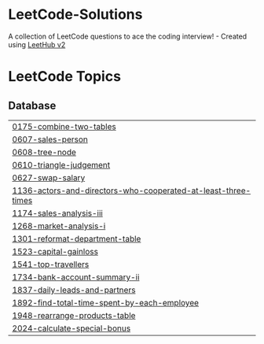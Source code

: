# LeetCode-Solutions
A collection of LeetCode questions to ace the coding interview! - Created using [LeetHub v2](https://github.com/arunbhardwaj/LeetHub-2.0)

<!---LeetCode Topics Start-->
# LeetCode Topics
## Database
|  |
| ------- |
| [0175-combine-two-tables](https://github.com/AnimeshGarg1503/LeetCode-Solutions/tree/master/0175-combine-two-tables) |
| [0607-sales-person](https://github.com/AnimeshGarg1503/LeetCode-Solutions/tree/master/0607-sales-person) |
| [0608-tree-node](https://github.com/AnimeshGarg1503/LeetCode-Solutions/tree/master/0608-tree-node) |
| [0610-triangle-judgement](https://github.com/AnimeshGarg1503/LeetCode-Solutions/tree/master/0610-triangle-judgement) |
| [0627-swap-salary](https://github.com/AnimeshGarg1503/LeetCode-Solutions/tree/master/0627-swap-salary) |
| [1136-actors-and-directors-who-cooperated-at-least-three-times](https://github.com/AnimeshGarg1503/LeetCode-Solutions/tree/master/1136-actors-and-directors-who-cooperated-at-least-three-times) |
| [1174-sales-analysis-iii](https://github.com/AnimeshGarg1503/LeetCode-Solutions/tree/master/1174-sales-analysis-iii) |
| [1268-market-analysis-i](https://github.com/AnimeshGarg1503/LeetCode-Solutions/tree/master/1268-market-analysis-i) |
| [1301-reformat-department-table](https://github.com/AnimeshGarg1503/LeetCode-Solutions/tree/master/1301-reformat-department-table) |
| [1523-capital-gainloss](https://github.com/AnimeshGarg1503/LeetCode-Solutions/tree/master/1523-capital-gainloss) |
| [1541-top-travellers](https://github.com/AnimeshGarg1503/LeetCode-Solutions/tree/master/1541-top-travellers) |
| [1734-bank-account-summary-ii](https://github.com/AnimeshGarg1503/LeetCode-Solutions/tree/master/1734-bank-account-summary-ii) |
| [1837-daily-leads-and-partners](https://github.com/AnimeshGarg1503/LeetCode-Solutions/tree/master/1837-daily-leads-and-partners) |
| [1892-find-total-time-spent-by-each-employee](https://github.com/AnimeshGarg1503/LeetCode-Solutions/tree/master/1892-find-total-time-spent-by-each-employee) |
| [1948-rearrange-products-table](https://github.com/AnimeshGarg1503/LeetCode-Solutions/tree/master/1948-rearrange-products-table) |
| [2024-calculate-special-bonus](https://github.com/AnimeshGarg1503/LeetCode-Solutions/tree/master/2024-calculate-special-bonus) |
<!---LeetCode Topics End-->